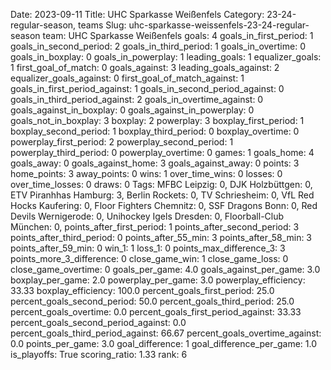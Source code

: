 Date: 2023-09-11
Title: UHC Sparkasse Weißenfels
Category: 23-24-regular-season, teams
Slug: uhc-sparkasse-weissenfels-23-24-regular-season
team: UHC Sparkasse Weißenfels
goals: 4
goals_in_first_period: 1
goals_in_second_period: 2
goals_in_third_period: 1
goals_in_overtime: 0
goals_in_boxplay: 0
goals_in_powerplay: 1
leading_goals: 1
equalizer_goals: 1
first_goal_of_match: 0
goals_against: 3
leading_goals_against: 2
equalizer_goals_against: 0
first_goal_of_match_against: 1
goals_in_first_period_against: 1
goals_in_second_period_against: 0
goals_in_third_period_against: 2
goals_in_overtime_against: 0
goals_against_in_boxplay: 0
goals_against_in_powerplay: 0
goals_not_in_boxplay: 3
boxplay: 2
powerplay: 3
boxplay_first_period: 1
boxplay_second_period: 1
boxplay_third_period: 0
boxplay_overtime: 0
powerplay_first_period: 2
powerplay_second_period: 1
powerplay_third_period: 0
powerplay_overtime: 0
games: 1
goals_home: 4
goals_away: 0
goals_against_home: 3
goals_against_away: 0
points: 3
home_points: 3
away_points: 0
wins: 1
over_time_wins: 0
losses: 0
over_time_losses: 0
draws: 0
Tags:  MFBC Leipzig: 0,  DJK Holzbüttgen: 0,  ETV Piranhhas Hamburg: 3,  Berlin Rockets: 0,  TV Schriesheim: 0,  VfL Red Hocks Kaufering: 0,  Floor Fighters Chemnitz: 0,  SSF Dragons Bonn: 0,  Red Devils Wernigerode: 0,  Unihockey Igels Dresden: 0,  Floorball-Club München: 0,
points_after_first_period: 1
points_after_second_period: 3
points_after_third_period: 0
points_after_55_min: 3
points_after_58_min: 3
points_after_59_min: 0
win_1: 1
loss_1: 0
points_max_difference_3: 3
points_more_3_difference: 0
close_game_win: 1
close_game_loss: 0
close_game_overtime: 0
goals_per_game: 4.0
goals_against_per_game: 3.0
boxplay_per_game: 2.0
powerplay_per_game: 3.0
powerplay_efficiency: 33.33
boxplay_efficiency: 100.0
percent_goals_first_period: 25.0
percent_goals_second_period: 50.0
percent_goals_third_period: 25.0
percent_goals_overtime: 0.0
percent_goals_first_period_against: 33.33
percent_goals_second_period_against: 0.0
percent_goals_third_period_against: 66.67
percent_goals_overtime_against: 0.0
points_per_game: 3.0
goal_difference: 1
goal_difference_per_game: 1.0
is_playoffs: True
scoring_ratio: 1.33
rank: 6
